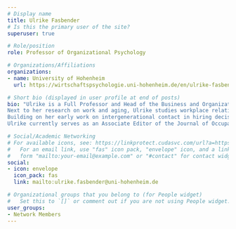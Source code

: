 ```yaml
---
# Display name
title: Ulrike Fasbender
# Is this the primary user of the site?
superuser: true

# Role/position
role: Professor of Organizational Psychology

# Organizations/Affiliations
organizations:
- name: University of Hohenheim
  url: https://wirtschaftspsychologie.uni-hohenheim.de/en/ulrike-fasbender

# Short bio (displayed in user profile at end of posts)
bio: "Ulrike is a Full Professor and Head of the Business and Organizational Psychology Chair at the Institute for Education, Work and Society – University of Hohenheim in Stuttgart, Germany. She is also a Visiting Research Fellow at Birkbeck College, University of London, in the United Kingdom. She received her PhD from Leuphana University of Lüneburg and, after, worked at Oxford Brookes University and Justus Liebig University in Giessen. In addition to her academic career, Ulrike has professional experience in the areas of human resources and management consulting.
Next to her research on work and aging, Ulrike studies workplace relationships and diversity management, knowledge transfer and learning, sustainable career development, and organizational behavior, technology and change. Her research is well supported through competitive grants, including the British Academy, the German Research Foundation, the Volkswagen Foundation, and the European Union's COST Action Initiative, and has been published in high-quality journals such as the Journal of Applied Psychology, Personnel Psychology, and Human Relations. In 2021, Ulrike received the Dr. Herbert Stolzenberg Award for her research. With the population aging in many countries across the world, and the associated societal tensions, the topic of work and aging is a very critical one, and her research is making a substantial contribution to this field.
Building on her early work on intergenerational contact in hiring decisions, Ulrike has developed a broader research stream on intergroup contact at work. Her studies show how positive intergroup contact—initially between different age groups in hiring contexts, and later extending to age-diverse workplace friendships—can reduce social tensions, foster cooperation, and support employee well-being and organizational harmony.
Ulrike currently serves as an Associate Editor of the Journal of Occupational and Organizational Psychology, and is on the Editorial Boards of Personnel Psychology, Work, Aging and Retirement, the Journal of Vocational Behavior, Management Review Quarterly, and the Journal of Organizational Behavior."

# Social/Academic Networking
# For available icons, see: https://linkprotect.cudasvc.com/url?a=https%3a%2f%2fsourcethemes.com%2facademic%2fdocs%2fpage-builder%2f%23icons&c=E,1,03Q55I8O6D-V-MsaI5i3Th7UvGHpRVj6l4dANOBXiQaBRckWF-Uxi40d1B8mh5T88rS8FWL6R2UVO5-e4mDAmzVU5C2FJcU0kEkb6Qi2tyc,&typo=1
#   For an email link, use "fas" icon pack, "envelope" icon, and a link in the
#   form "mailto:your-email@example.com" or "#contact" for contact widget.
social:
- icon: envelope
  icon_pack: fas
  link: mailto:ulrike.fasbender@uni-hohenheim.de

# Organizational groups that you belong to (for People widget)
#   Set this to `[]` or comment out if you are not using People widget.
user_groups:
- Network Members
---
```

